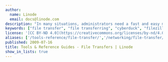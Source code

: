 ```yaml
---
author:
  name: Linode
  email: docs@linode.com
description: "In many situations, administrators need a fast and easy method for deploying files to their Linode systems. These guides document basic tools that allow you to efficiently and securely transfer files between your local system and your Linux Server."
keywords: ["file transfer", "file transferring", "cyberduck", "filezilla", "winscp"]
license: '[CC BY-ND 4.0](https://creativecommons.org/licenses/by-nd/4.0)'
aliases: ['/tools-reference/file-transfer/','/networking/file-transfer/']
published: 2009-07-16
title: Tools & Reference Guides - File Transfers | Linode
show_in_lists: true
---
```



